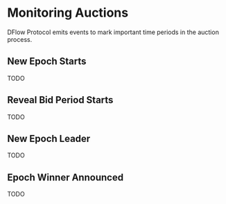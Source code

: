 # Monitoring Auctions

DFlow Protocol emits events to mark important time periods in the auction process.

## New Epoch Starts

TODO

## Reveal Bid Period Starts

TODO

## New Epoch Leader

TODO

## Epoch Winner Announced

TODO
